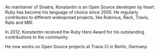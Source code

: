 As maintainer of Sinatra, Konstantin is an Open Source developer by heart. Ruby has become his language of choice since 2005. He regularly contributes to different widespread projects, like Rubinius, Rack, Travis, Rails and MRI.

In 2012, Konstantin received the Ruby Hero Award for his outstanding contributions to the community.

He now works on Open Source projects at Travis CI in Berlin, Germany.